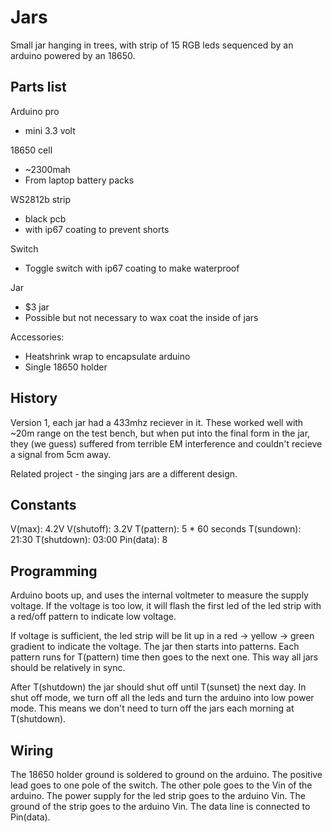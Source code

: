 # Jars

Small jar hanging in trees, with strip of 15 RGB leds sequenced by an arduino powered by an 18650.

## Parts list

Arduino pro 
 * mini 3.3 volt

18650 cell 
 * ~2300mah
 * From laptop battery packs

WS2812b strip
 * black pcb
 * with ip67 coating to prevent shorts

Switch
 * Toggle switch with ip67 coating to make waterproof

Jar
 * $3 jar
 * Possible but not necessary to wax coat the inside of jars

Accessories:
 * Heatshrink wrap to encapsulate arduino
 * Single 18650 holder

## History

Version 1, each jar had a 433mhz reciever in it. These worked well with ~20m range on the test bench, but when put into the final form in the jar, they (we guess) suffered from terrible EM interference and couldn't recieve a signal from 5cm away.

Related project - the singing jars are a different design.

## Constants

V(max): 4.2V
V(shutoff): 3.2V
T(pattern): 5 * 60 seconds
T(sundown): 21:30
T(shutdown): 03:00
Pin(data): 8

## Programming

Arduino boots up, and uses the internal voltmeter to measure the supply voltage. If the voltage is too low, it will flash the first led of the led strip with a red/off pattern to indicate low voltage.

If voltage is sufficient, the led strip will be lit up in a red -> yellow -> green gradient to indicate the voltage. The jar then starts into patterns. Each pattern runs for T(pattern) time then goes to the next one. This way all jars should be relatively in sync.

After T(shutdown) the jar should shut off until T(sunset) the next day. In shut off mode, we turn off all the leds and turn the arduino into low power mode. This means we don't need to turn off the jars each morning at T(shutdown).

## Wiring

The 18650 holder ground is soldered to ground on the arduino. The positive lead goes to one pole of the switch. The other pole goes to the Vin of the arduino. The power supply for the led strip goes to the arduino Vin. The ground of the strip goes to the arduino Vin. The data line is connected to Pin(data).